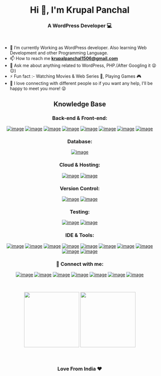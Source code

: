 <h1 align="center">Hi 👋, I'm Krupal Panchal</h1>
<h3 align="center">A WordPress Developer 💻</h3>

<br>


- 🌱 I’m currently Working as WordPress developer. Also learning Web Development and other Programming Language.
- 📫 How to reach me **krupalpanchal1506@gmail.com**
- 💬 Ask me about anything related to WordPress, PHP.(After Googling it 😜😌)
- ⚡ Fun fact :-  Watching  Movies & Web Series  🎥,  Playing Games 🎮
- 💬 I love connecting with different people so if you want any help, I'll be happy to meet you more! 😜

<h2 align="center">Knowledge Base</h2>

<h3 align="center">Back-end & Front-end:</h3>
<div align="center">

[![image](https://img.shields.io/badge/-WordPress-blue?style=for-the-badge&logo=wordpress)](https://wordpress.org/)
[![image](https://img.shields.io/badge/-php-black?style=for-the-badge&logo=php&logoColor=white)](https://php.net/)
[![image](https://img.shields.io/badge/-HTML5-E34F26?style=for-the-badge&logo=html5&logoColor=white)](https://developer.mozilla.org/en-US/docs/Web/html) 
[![image](https://img.shields.io/badge/-CSS3-1572B6?style=for-the-badge&logo=css3)](https://developer.mozilla.org/en-US/docs/Web/CSS) 
[![image](https://img.shields.io/badge/-scss-CD679A?style=for-the-badge&logo=sass&logoColor=white)](https://sass-lang.com/) 
[![image](https://img.shields.io/badge/-Bootstrap-563D7C?style=for-the-badge&logo=bootstrap&logoColor=white)](https://getbootstrap.com/) 
[![image](https://img.shields.io/badge/-JQuery-blue?style=for-the-badge&logo=jquery)](https://jquery.com/) 
[![image](https://img.shields.io/badge/-JavaScript-black?style=for-the-badge&logo=javascript)](https://www.javascript.com/) 
</div>

<h3 align="center">Database:</h3>
<div align="center">

[![image](https://img.shields.io/badge/-MySQL-black?style=for-the-badge&logo=mysql&logoColor=white)](https://www.mysql.com/)

</div>

<h3 align="center">Cloud & Hosting:</h3>
<div align="center">

[![image](https://img.shields.io/badge/-cpanel-FF6C2C?style=for-the-badge&logo=cpanel&logoColor=white)](https://cpanel.net/)
[![image](https://img.shields.io/badge/-kinsta-5333ed?style=for-the-badge&logo=kinsta&logoColor=white)](https://kinsta.com/)

</div>

<h3 align="center">Version Control:</h3>
<div align="center">

[![image](https://img.shields.io/badge/-Git-E34F26?style=for-the-badge&logo=git&logoColor=white)](https://git-scm.com/) 
[![image](https://img.shields.io/badge/-github-black?style=for-the-badge&logo=github)](https://github.com/) 
</div>

<h3 align="center">Testing:</h3>
<div align="center">

[![image](https://img.shields.io/badge/-phpcs-blue?style=for-the-badge&logo=php&logoColor=white)](https://github.com/squizlabs/PHP_CodeSniffer) 
[![image](https://img.shields.io/badge/-wpcs-blue?style=for-the-badge&logo=wordpress)](https://github.com/WordPress/WordPress-Coding-Standards) 
</div>

<h3 align="center">IDE & Tools:</h3>
<div align="center">

[![image](https://img.shields.io/badge/-windows-blue?style=for-the-badge&logo=windows)](https://www.microsoft.com/en-us/windows?r=1)
[![image](https://img.shields.io/badge/-sublime_text-black?style=for-the-badge&logo=sublimetext&logoColor=f48225)](https://www.sublimetext.com/)
[![image](https://img.shields.io/badge/-vscode-0078d7?style=for-the-badge&logo=visual%20studio%20code)](https://code.visualstudio.com/)
[![image](https://img.shields.io/badge/-PHPStorm-f48225?style=for-the-badge&logo=phpstorm&logoColor=black)](https://www.jetbrains.com/phpstorm/)
[![image](https://img.shields.io/badge/-filezilla-BF0000?style=for-the-badge&logo=filezilla)](https://filezilla-project.org/) 
[![image](https://img.shields.io/badge/Xampp-F37623?style=for-the-badge&logo=xampp&logoColor=white)](https://www.apachefriends.org/index.html)
[![image](https://img.shields.io/badge/postman-black?style=for-the-badge&logo=postman&logoColor=F37623)](https://www.postman.com/)
[![image](https://img.shields.io/badge/-phpmyadmin-f48225?style=for-the-badge&logo=phpmyadmin&logoColor=white)](https://www.phpmyadmin.net/)
[![image](https://img.shields.io/badge/-slack-2EB67D?style=for-the-badge&logo=slack)](https://slack.com/) 
[![image](https://img.shields.io/badge/-basecamp-FFD51C?style=for-the-badge&logo=basecamp&logoColor=black)](https://basecamp.com/)
</div>

<h3 align="center">📧 Connect with me:</h3>
<div align="center">
 
[![image](https://img.shields.io/badge/-WordPress-blue?style=for-the-badge&logo=wordpress&logoColor=white)](https://profiles.wordpress.org/krupalpanchal/) 
[![image](https://img.shields.io/badge/LinkedIn-0077B5?style=for-the-badge&logo=linkedin&logoColor=white)](https://www.linkedin.com/in/krupalpanchal/)
[![image](https://img.shields.io/badge/Gmail-D14836?style=for-the-badge&logo=gmail&logoColor=white)](mailto:krupalpanchal1506@gmail.com)
[![image](https://img.shields.io/badge/stackoverflow-f48225?style=for-the-badge&logo=stackoverflow&logoColor=white)](https://github.com/krupal-panchal)
[![image](https://img.shields.io/badge/Instagram-E4405F?style=for-the-badge&logo=instagram&logoColor=white)](https://www.instagram.com/krupal.panchal.11/)
[![image](https://img.shields.io/badge/Twitter-1DA1F2?style=for-the-badge&logo=twitter&logoColor=white)](https://twitter.com/krupalpanchal11)
[![image](https://img.shields.io/badge/Github-black?style=for-the-badge&logo=github&logoColor=white)](https://github.com/krupal-panchal)
</div>

<br>
<br>

<div align="center">
    <img height="180em" src="https://github-readme-stats.vercel.app/api?username=krupal-panchal&show_icons=true&include_all_commits=true&count_private=true"/>
  <img height="180em" src="https://github-readme-stats.vercel.app/api/top-langs/?username=krupal-panchal&layout=compact&langs_count=6"/>
</div>

<br>
<br>

<h3 align="center">Love From India ❤️</h3>